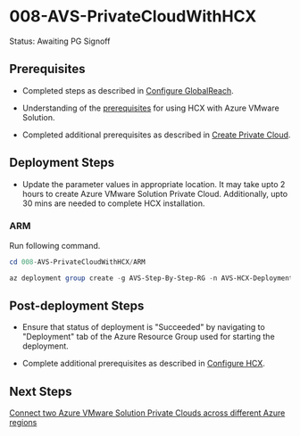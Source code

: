 # 008-AVS-PrivateCloudWithHCX
Status: Awaiting PG Signoff

## Prerequisites

* Completed steps as described in [Configure GlobalReach](../005-AVS-GlobalReach/readme.md).

* Understanding of the [prerequisites](https://docs.microsoft.com/azure/azure-vmware/install-vmware-hcx#prerequisites) for using HCX with Azure VMware Solution.

* Completed additional prerequisites as described in [Create Private Cloud](../001-AVS-PrivateCloud/readme.md#prerequisites).

## Deployment Steps

* Update the parameter values in appropriate location. It may take upto 2 hours to create Azure VMware Solution Private Cloud. Additionally, upto 30 mins are needed to complete HCX installation.

### ARM

Run following command.

```powershell
cd 008-AVS-PrivateCloudWithHCX/ARM

az deployment group create -g AVS-Step-By-Step-RG -n AVS-HCX-Deployment -c -f "PrivateCloudWithHCX.deploy.json" -p "@PrivateCloudWithHCX.parameters.json"
```

## Post-deployment Steps

* Ensure that status of deployment is "Succeeded" by navigating to "Deployment" tab of the Azure Resource Group used for starting the deployment.

* Complete additional prerequisites as described in [Configure HCX](../008-AVS-HCX/readme.md##post-deployment-steps).

## Next Steps

[Connect two Azure VMware Solution Private Clouds across different Azure regions](../009-AVS-CrossAVS-GlobalReach/readme.md)
